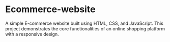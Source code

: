# Ecommerce-website
A simple E-commerce website built using HTML, CSS, and JavaScript. This project demonstrates the core functionalities of an online shopping platform with a responsive design.
